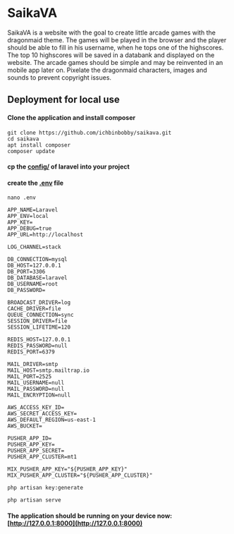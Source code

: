 # SaikaVA

SaikaVA is a website with the goal to create little arcade games with the dragonmaid theme. The games will be played in the browser and
the player should be able to fill in his username, when he tops one of the highscores. The top 10 highscores will be saved in a databank
and displayed on the website. The arcade games should be simple and may be reinvented in an mobile app later on. Pixelate the dragonmaid
characters, images and sounds to prevent copyright issues.

## Deployment for local use

#### Clone the application and install composer

```
git clone https://github.com/ichbinbobby/saikava.git
cd saikava
apt install composer
composer update
```

#### cp the [config/](https://github.com/laravel/laravel/tree/master/config) of laravel into your project

#### create the [.env](https://github.com/laravel/laravel/blob/master/.env.example) file

`nano .env`
```
APP_NAME=Laravel
APP_ENV=local
APP_KEY=
APP_DEBUG=true
APP_URL=http://localhost

LOG_CHANNEL=stack

DB_CONNECTION=mysql
DB_HOST=127.0.0.1
DB_PORT=3306
DB_DATABASE=laravel
DB_USERNAME=root
DB_PASSWORD=

BROADCAST_DRIVER=log
CACHE_DRIVER=file
QUEUE_CONNECTION=sync
SESSION_DRIVER=file
SESSION_LIFETIME=120

REDIS_HOST=127.0.0.1
REDIS_PASSWORD=null
REDIS_PORT=6379

MAIL_DRIVER=smtp
MAIL_HOST=smtp.mailtrap.io
MAIL_PORT=2525
MAIL_USERNAME=null
MAIL_PASSWORD=null
MAIL_ENCRYPTION=null

AWS_ACCESS_KEY_ID=
AWS_SECRET_ACCESS_KEY=
AWS_DEFAULT_REGION=us-east-1
AWS_BUCKET=

PUSHER_APP_ID=
PUSHER_APP_KEY=
PUSHER_APP_SECRET=
PUSHER_APP_CLUSTER=mt1

MIX_PUSHER_APP_KEY="${PUSHER_APP_KEY}"
MIX_PUSHER_APP_CLUSTER="${PUSHER_APP_CLUSTER}"
```

`php artisan key:generate`

`php artisan serve`

#### The application should be running on your device now: [http://127.0.0.1:8000](http://127.0.0.1:8000)
